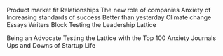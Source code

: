 Product market fit
Relationships
The new role of companies
Anxiety of Increasing standards of success
Better than yesterday
Climate change
Essays
Writers Block
Testing the Leadership Lattice

Being an Advocate
Testing the Lattice with the Top 100
Anxiety Journals
Ups and Downs of Startup Life
